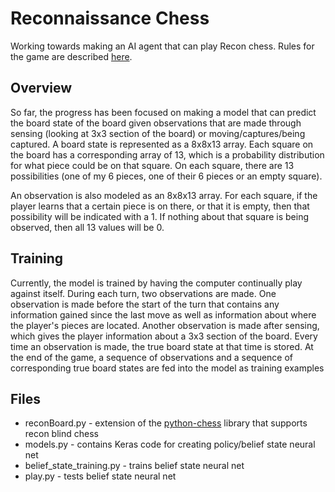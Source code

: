# Reconnaissance Chess

Working towards making an AI agent that can play Recon chess. Rules for the game are described [here](http://rbmc-ext.jhuapl.edu/).

## Overview

So far, the progress has been focused on making a model that can predict the board state of the board given observations that are made through sensing (looking at 3x3 section of the board) or moving/captures/being captured. A board state is represented as a 8x8x13 array. Each square on the board has a corresponding array of 13, which is a probability distribution for what piece could be on that square. On each square, there are 13 possibilities (one of my 6 pieces, one of their 6 pieces or an empty square).

An observation is also modeled as an 8x8x13 array. For each square, if the player learns that a certain piece is on there, or that it is empty, then that possibility will be indicated with a 1. If nothing about that square is being observed, then all 13 values will be 0.

## Training

Currently, the model is trained by having the computer continually play against itself. During each turn, two observations are made. One observation is made before the start of the turn that contains any information gained since the last move as well as information about where the player's pieces are located. Another observation is made after sensing, which gives the player information about a 3x3 section of the board. Every time an observation is made, the true board state at that time is stored. At the end of the game, a sequence of observations and a sequence of corresponding true board states are fed into the model as training examples

## Files

* reconBoard.py - extension of the [python-chess](https://github.com/niklasf/python-chess) library that supports recon blind chess
* models.py - contains Keras code for creating policy/belief state neural net
* belief_state_training.py - trains belief state neural net
* play.py - tests belief state neural net
